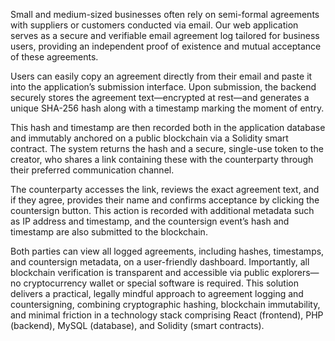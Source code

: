 Small and medium-sized businesses often rely on semi-formal agreements with suppliers or customers conducted via email. Our web application serves as a secure and verifiable email agreement log tailored for business users, providing an independent proof of existence and mutual acceptance of these agreements.

Users can easily copy an agreement directly from their email and paste it into the application’s submission interface. Upon submission, the backend securely stores the agreement text—encrypted at rest—and generates a unique SHA-256 hash along with a timestamp marking the moment of entry.

This hash and timestamp are then recorded both in the application database and immutably anchored on a public blockchain via a Solidity smart contract. The system returns the hash and a secure, single-use token to the creator, who shares a link containing these with the counterparty through their preferred communication channel.

The counterparty accesses the link, reviews the exact agreement text, and if they agree, provides their name and confirms acceptance by clicking the countersign button. This action is recorded with additional metadata such as IP address and timestamp, and the countersign event’s hash and timestamp are also submitted to the blockchain.

Both parties can view all logged agreements, including hashes, timestamps, and countersign metadata, on a user-friendly dashboard. Importantly, all blockchain verification is transparent and accessible via public explorers—no cryptocurrency wallet or special software is required.
This solution delivers a practical, legally mindful approach to agreement logging and countersigning, combining cryptographic hashing, blockchain immutability, and minimal friction in a technology stack comprising React (frontend), PHP (backend), MySQL (database), and Solidity (smart contracts).

